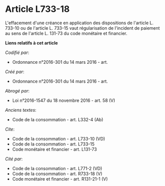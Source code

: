 # Article L733-18

L'effacement d'une créance en application des dispositions de l'article L. 733-10 ou de l'article L. 733-15 vaut
régularisation de l'incident de paiement au sens de l'article L. 131-73 du code monétaire et financier.

**Liens relatifs à cet article**

_Codifié par_:

  - Ordonnance n°2016-301 du 14 mars 2016 - art.

_Créé par_:

  - Ordonnance n°2016-301 du 14 mars 2016 - art.

_Abrogé par_:

  - Loi n°2016-1547 du 18 novembre 2016 - art. 58 (V)

_Anciens textes_:

  - Code de la consommation - art. L332-4 (Ab)

_Cite_:

  - Code de la consommation - art. L733-10 (VD)
  - Code de la consommation - art. L733-15
  - Code monétaire et financier - art. L131-73

_Cité par_:

  - Code de la consommation - art. L771-2 (VD)
  - Code de la consommation - art. R733-18 (V)
  - Code monétaire et financier - art. R131-21-1 (V)
